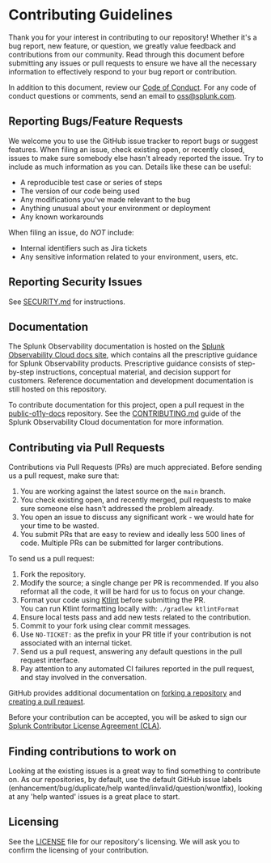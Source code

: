 # Contributing Guidelines

Thank you for your interest in contributing to our repository! Whether it's a bug
report, new feature, or question, we greatly value feedback and contributions from
our community. Read through this document before submitting any issues or pull
requests to ensure we have all the necessary information to effectively respond
to your bug report or contribution.

In addition to this document, review our [Code of Conduct](CODE_OF_CONDUCT.md).
For any code of conduct questions or comments, send an email to oss@splunk.com.

## Reporting Bugs/Feature Requests

We welcome you to use the GitHub issue tracker to report bugs or suggest
features. When filing an issue, check existing open, or recently closed,
issues to make sure somebody else hasn't already reported the issue. Try
to include as much information as you can. Details like these can be useful:

- A reproducible test case or series of steps
- The version of our code being used
- Any modifications you've made relevant to the bug
- Anything unusual about your environment or deployment
- Any known workarounds

When filing an issue, do *NOT* include:

- Internal identifiers such as Jira tickets
- Any sensitive information related to your environment, users, etc.

## Reporting Security Issues

See [SECURITY.md](SECURITY.md#reporting-security-issues) for instructions.

## Documentation

The Splunk Observability documentation is hosted on the [Splunk Observability
Cloud docs site](https://docs.splunk.com/Observability), which contains all the
prescriptive guidance for Splunk Observability products. Prescriptive guidance
consists of step-by-step instructions, conceptual material, and decision support
for customers. Reference documentation and development documentation is still
hosted on this repository.

To contribute documentation for this project, open a pull request in the
[public-o11y-docs](https://github.com/splunk/public-o11y-docs) repository. See
the [CONTRIBUTING.md](https://github.com/splunk/public-o11y-docs/blob/main/CONTRIBUTING.md)
guide of the Splunk Observability Cloud documentation for more information.

## Contributing via Pull Requests

Contributions via Pull Requests (PRs) are much appreciated. Before sending us a
pull request, make sure that:

1. You are working against the latest source on the `main` branch.
2. You check existing open, and recently merged, pull requests to make sure
   someone else hasn't addressed the problem already.
3. You open an issue to discuss any significant work - we would hate for your
   time to be wasted.
4. You submit PRs that are easy to review and ideally less 500 lines of code.
   Multiple PRs can be submitted for larger contributions.

To send us a pull request:

1. Fork the repository.
2. Modify the source; a single change per PR is recommended. If you also
   reformat all the code, it will be hard for us to focus on your change.
3. Format your code using [Ktlint](https://github.com/pinterest/ktlint) before submitting the PR.  
   You can run Ktlint formatting locally with: `./gradlew ktlintFormat`
4. Ensure local tests pass and add new tests related to the contribution.
5. Commit to your fork using clear commit messages.
6.	Use `NO-TICKET:` as the prefix in your PR title if your contribution is not associated with an internal ticket.
7. Send us a pull request, answering any default questions in the pull request
   interface.
8. Pay attention to any automated CI failures reported in the pull request, and
   stay involved in the conversation.

GitHub provides additional documentation on [forking a
repository](https://help.github.com/articles/fork-a-repo/) and [creating a pull
request](https://help.github.com/articles/creating-a-pull-request/).

Before your contribution can be accepted, you will be asked to sign our
[Splunk Contributor License Agreement (CLA)](https://github.com/splunk/cla-agreement/blob/main/CLA.md).

## Finding contributions to work on

Looking at the existing issues is a great way to find something to contribute
on. As our repositories, by default, use the default GitHub issue labels
(enhancement/bug/duplicate/help wanted/invalid/question/wontfix), looking at
any 'help wanted' issues is a great place to start.

## Licensing

See the [LICENSE](LICENSE) file for our repository's licensing. We will ask you to
confirm the licensing of your contribution.
